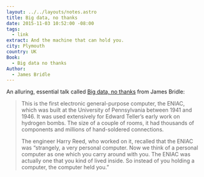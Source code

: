 ```yaml
---
layout: ../../layouts/notes.astro
title: Big data, no thanks
date: 2015-11-03 10:52:00 -08:00
tags:
  - link
extract: And the machine that can hold you.
city: Plymouth
country: UK
Book:
  - Big data no thanks
Author:
  - James Bridle
---
```


An alluring, essential talk called [Big data, no thanks](http://booktwo.org/notebook/big-data-no-thanks/) from James Bridle:

> This is the first electronic general-purpose computer, the ENIAC, which was built at the University of Pennsylvania between 1941 and 1946. It was used extensively for Edward Teller’s early work on hydrogen bombs. The size of a couple of rooms, it had thousands of components and millions of hand-soldered connections.
>
> The engineer Harry Reed, who worked on it, recalled that the ENIAC was “strangely, a very personal computer. Now we think of a personal computer as one which you carry around with you. The ENIAC was actually one that you kind of lived inside. So instead of you holding a computer, the computer held you.”
